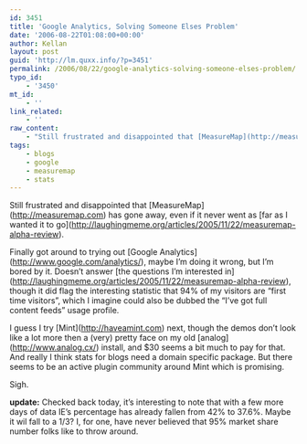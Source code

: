 ```yaml
---
id: 3451
title: 'Google Analytics, Solving Someone Elses Problem'
date: '2006-08-22T01:08:00+00:00'
author: Kellan
layout: post
guid: 'http://lm.quxx.info/?p=3451'
permalink: /2006/08/22/google-analytics-solving-someone-elses-problem/
typo_id:
    - '3450'
mt_id:
    - ''
link_related:
    - ''
raw_content:
    - "Still frustrated and disappointed that [MeasureMap](http://measuremap.com) has gone away, even if it never went as [far as I wanted it to go](http://laughingmeme.org/articles/2005/11/22/measuremap-alpha-review).\r\n\r\nFinally got around to trying out [Google Analytics](http://www.google.com/analytics/), maybe I\\'m doing it wrong, but I\\'m bored by it.  Doesn\\'t answer [the questions I\\'m interested in](http://laughingmeme.org/articles/2005/11/22/measuremap-alpha-review), though it did flag the interesting statistic that 94% of my visitors are \\\"first time visitors\\\", which I imagine could also be dubbed the \\\"I\\'ve got full content feeds\\\" usage profile.\r\n\r\nI guess I try [Mint](http://haveamint.com) next, though the demos don\\'t look like a lot more then a (very) pretty face on my old [analog](http://www.analog.cx/) install, and $30 seems a bit much to pay for that.  And really I think stats for blogs need a domain specific package.  But there seems to be an active plugin community around Mint which is promising.\r\n\r\nSigh.\r\n\r\n**update:** Checked back today, it\\'s interesting to note that with a few more days of data IE\\'s percentage has already fallen from 42% to 37.6%.   Maybe it wil fall to a 1/3?  I, for one, have never believed that 95% market share number folks like to throw around."
tags:
    - blogs
    - google
    - measuremap
    - stats
---
```


Still frustrated and disappointed that \[MeasureMap\](http://measuremap.com) has gone away, even if it never went as \[far as I wanted it to go\](http://laughingmeme.org/articles/2005/11/22/measuremap-alpha-review).

Finally got around to trying out \[Google Analytics\](http://www.google.com/analytics/), maybe I’m doing it wrong, but I’m bored by it. Doesn’t answer \[the questions I’m interested in\](http://laughingmeme.org/articles/2005/11/22/measuremap-alpha-review), though it did flag the interesting statistic that 94% of my visitors are “first time visitors”, which I imagine could also be dubbed the “I’ve got full content feeds” usage profile.

I guess I try \[Mint\](http://haveamint.com) next, though the demos don’t look like a lot more then a (very) pretty face on my old \[analog\](http://www.analog.cx/) install, and $30 seems a bit much to pay for that. And really I think stats for blogs need a domain specific package. But there seems to be an active plugin community around Mint which is promising.

Sigh.

**update:** Checked back today, it’s interesting to note that with a few more days of data IE’s percentage has already fallen from 42% to 37.6%. Maybe it wil fall to a 1/3? I, for one, have never believed that 95% market share number folks like to throw around.